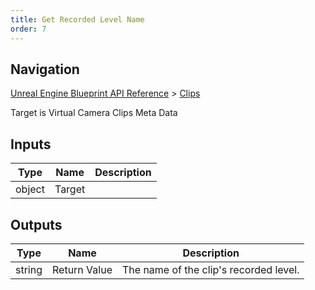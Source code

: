 ```yaml
---
title: Get Recorded Level Name
order: 7
---
```

## Navigation

[Unreal Engine Blueprint API Reference](https://dev.epicgames.com/documentation/en-us/unreal-engine/BlueprintAPI) > [Clips](https://dev.epicgames.com/documentation/en-us/unreal-engine/BlueprintAPI/Clips)

Target is Virtual Camera Clips Meta Data

## Inputs

| Type | Name | Description |
| --- | --- | --- |
| object | Target |  |

## Outputs

| Type | Name | Description |
| --- | --- | --- |
| string | Return Value | The name of the clip's recorded level. |
